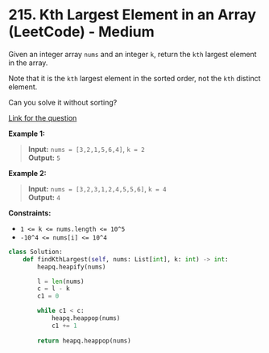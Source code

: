 # 215. Kth Largest Element in an Array (LeetCode) - Medium

Given an integer array `nums` and an integer `k`, return the `kth` largest element in the array.

Note that it is the `kth` largest element in the sorted order, not the `kth` distinct element.

Can you solve it without sorting?

[Link for the question](https://leetcode.com/problems/kth-largest-element-in-an-array/)

**Example 1:**

> **Input:** `nums = [3,2,1,5,6,4]`, `k = 2`  
> **Output:** `5`

**Example 2:**

> **Input:** `nums = [3,2,3,1,2,4,5,5,6]`, `k = 4`  
> **Output:** `4`

**Constraints:**

- `1 <= k <= nums.length <= 10^5`
- `-10^4 <= nums[i] <= 10^4`

```Python
class Solution:
    def findKthLargest(self, nums: List[int], k: int) -> int:
        heapq.heapify(nums)

        l = len(nums)
        c = l - k
        c1 = 0

        while c1 < c:
            heapq.heappop(nums)
            c1 += 1
            
        return heapq.heappop(nums)
```